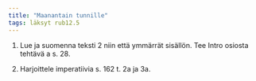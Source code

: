 ```yaml
---
title: "Maanantain tunnille"
tags: läksyt rub12.5
---
```


1. Lue ja suomenna teksti 2 niin että ymmärrät sisällön. Tee Intro osiosta tehtävä a s. 28.

2. Harjoittele imperatiivia s. 162 t. 2a ja 3a.

